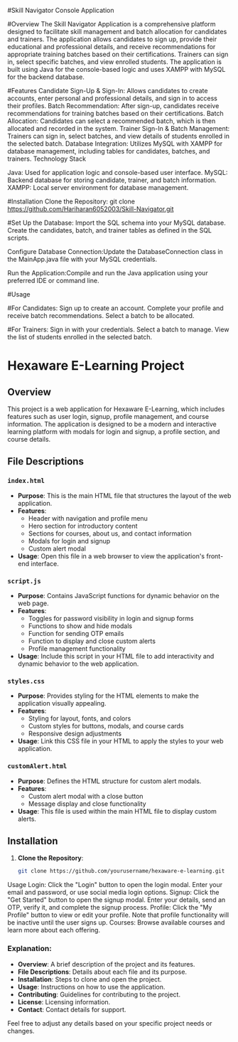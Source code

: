 #Skill Navigator Console Application

#Overview The Skill Navigator Application is a comprehensive platform designed to facilitate skill management and batch allocation for candidates and trainers. The application allows candidates to sign up, provide their educational and professional details, and receive recommendations for appropriate training batches based on their certifications. Trainers can sign in, select specific batches, and view enrolled students. The application is built using Java for the console-based logic and uses XAMPP with MySQL for the backend database.

#Features Candidate Sign-Up & Sign-In: Allows candidates to create accounts, enter personal and professional details, and sign in to access their profiles. Batch Recommendation: After sign-up, candidates receive recommendations for training batches based on their certifications. Batch Allocation: Candidates can select a recommended batch, which is then allocated and recorded in the system. Trainer Sign-In & Batch Management: Trainers can sign in, select batches, and view details of students enrolled in the selected batch. Database Integration: Utilizes MySQL with XAMPP for database management, including tables for candidates, batches, and trainers. Technology Stack

Java: Used for application logic and console-based user interface. MySQL: Backend database for storing candidate, trainer, and batch information. XAMPP: Local server environment for database management.

#Installation Clone the Repository: git clone https://github.com/Hariharan6052003/Skill-Navigator.git

#Set Up the Database: Import the SQL schema into your MySQL database. Create the candidates, batch, and trainer tables as defined in the SQL scripts.

Configure Database Connection:Update the DatabaseConnection class in the MainApp.java file with your MySQL credentials.

Run the Application:Compile and run the Java application using your preferred IDE or command line.

#Usage

#For Candidates: Sign up to create an account. Complete your profile and receive batch recommendations. Select a batch to be allocated.

#For Trainers: Sign in with your credentials. Select a batch to manage. View the list of students enrolled in the selected batch.





# Hexaware E-Learning Project

## Overview

This project is a web application for Hexaware E-Learning, which includes features such as user login, signup, profile management, and course information. The application is designed to be a modern and interactive learning platform with modals for login and signup, a profile section, and course details.

## File Descriptions

### `index.html`

- **Purpose**: This is the main HTML file that structures the layout of the web application.
- **Features**:
  - Header with navigation and profile menu
  - Hero section for introductory content
  - Sections for courses, about us, and contact information
  - Modals for login and signup
  - Custom alert modal
- **Usage**: Open this file in a web browser to view the application's front-end interface.

### `script.js`

- **Purpose**: Contains JavaScript functions for dynamic behavior on the web page.
- **Features**:
  - Toggles for password visibility in login and signup forms
  - Functions to show and hide modals
  - Function for sending OTP emails
  - Function to display and close custom alerts
  - Profile management functionality
- **Usage**: Include this script in your HTML file to add interactivity and dynamic behavior to the web application.

### `styles.css`

- **Purpose**: Provides styling for the HTML elements to make the application visually appealing.
- **Features**:
  - Styling for layout, fonts, and colors
  - Custom styles for buttons, modals, and course cards
  - Responsive design adjustments
- **Usage**: Link this CSS file in your HTML to apply the styles to your web application.

### `customAlert.html`

- **Purpose**: Defines the HTML structure for custom alert modals.
- **Features**:
  - Custom alert modal with a close button
  - Message display and close functionality
- **Usage**: This file is used within the main HTML file to display custom alerts.

## Installation

1. **Clone the Repository**: 
   ```sh
   git clone https://github.com/yourusername/hexaware-e-learning.git


Usage
Login: Click the "Login" button to open the login modal. Enter your email and password, or use social media login options.
Signup: Click the "Get Started" button to open the signup modal. Enter your details, send an OTP, verify it, and complete the signup process.
Profile: Click the "My Profile" button to view or edit your profile. Note that profile functionality will be inactive until the user signs up.
Courses: Browse available courses and learn more about each offering.



### Explanation:
- **Overview**: A brief description of the project and its features.
- **File Descriptions**: Details about each file and its purpose.
- **Installation**: Steps to clone and open the project.
- **Usage**: Instructions on how to use the application.
- **Contributing**: Guidelines for contributing to the project.
- **License**: Licensing information.
- **Contact**: Contact details for support.

Feel free to adjust any details based on your specific project needs or changes.
